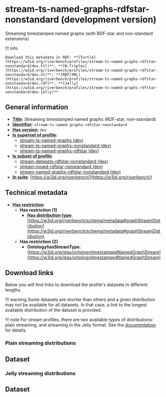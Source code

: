 # stream-ts-named-graphs-rdfstar-nonstandard (development version)

Streaming timestamped named graphs (with RDF-star and non-standard extensions)

!!! info

    Download this metadata in RDF: **[Turtle](https://w3id.org/riverbench/profiles/stream-ts-named-graphs-rdfstar-nonstandard/dev.ttl)**, **[N-Triples](https://w3id.org/riverbench/profiles/stream-ts-named-graphs-rdfstar-nonstandard/dev.nt)**, **[RDF/XML](https://w3id.org/riverbench/profiles/stream-ts-named-graphs-rdfstar-nonstandard/dev.rdf)**, **[Jelly](https://w3id.org/riverbench/profiles/stream-ts-named-graphs-rdfstar-nonstandard/dev.jelly)**



## General information

- **<abbr title="A name given to the resource.">Title</abbr>**: Streaming timestamped named graphs (RDF-star, non-standard)
- **<abbr title="An unambiguous reference to the resource within a given context.">Identifier</abbr>**: `stream-ts-named-graphs-rdfstar-nonstandard`
- **<abbr title="Version tag of an artifact">Has version</abbr>**: `dev`
- **<abbr title="Indicates that this profile contains all datasets of the other profile">Is superset of profile</abbr>**: 
    - [stream-ts-named-graphs (dev)](https://w3id.org/riverbench/profiles/stream-ts-named-graphs/dev)
    - [stream-ts-named-graphs-nonstandard (dev)](https://w3id.org/riverbench/profiles/stream-ts-named-graphs-nonstandard/dev)
    - [stream-ts-named-graphs-rdfstar (dev)](https://w3id.org/riverbench/profiles/stream-ts-named-graphs-rdfstar/dev)
- **<abbr title="Indicates that this profile's datasets are all in the other profile">Is subset of profile</abbr>**: 
    - [stream-datasets-rdfstar-nonstandard (dev)](https://w3id.org/riverbench/profiles/stream-datasets-rdfstar-nonstandard/dev)
    - [stream-mixed-rdfstar-nonstandard (dev)](https://w3id.org/riverbench/profiles/stream-mixed-rdfstar-nonstandard/dev)
    - [stream-named-graphs-rdfstar-nonstandard (dev)](https://w3id.org/riverbench/profiles/stream-named-graphs-rdfstar-nonstandard/dev)
- **<abbr title="Indicates the benchmark suite to which a dataset or profile belongs">In suite</abbr>**: [https://w3id.org/riverbench/](https://w3id.org/riverbench/)

## Technical metadata

- **<abbr title="Has profile restriction. The restrictions are joined with the AND operator.">Has restriction</abbr>**: 
    - **Has restriction (1)**    
        - **<abbr title="Indicates the type of RiverBench dataset distribution">Has distribution type</abbr>**: [https://w3id.org/riverbench/schema/metadata#graphStreamDistribution](https://w3id.org/riverbench/schema/metadata#graphStreamDistribution)
    - **Has restriction (2)**    
        - **OntologyhasStreamType**: [https://w3id.org/stax/ontologytimestampedNamedGraphStream](https://w3id.org/stax/ontologytimestampedNamedGraphStream)


## Download links

Below you will find links to download the profile's datasets in different lengths.

!!! warning
    Some datasets are shorter than others and a given distribution may not be available for all datasets.
    In that case, a link to the longest available distribution of the dataset is provided.

!!! note
    For stream profiles, there are two available types of distributions: plain streaming, and streaming in the Jelly format. See the [documentation](../../documentation/dataset-release-format.md) for details.

### Plain streaming distributions

Dataset
---

### Jelly streaming distributions

Dataset
---